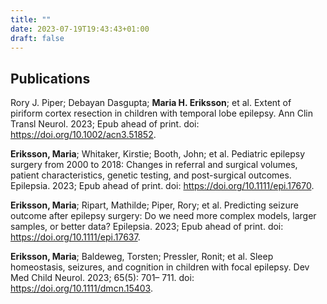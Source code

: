 ```yaml
---
title: ""
date: 2023-07-19T19:43:43+01:00
draft: false
---
```


## Publications

Rory J. Piper; Debayan Dasgupta; **Maria H. Eriksson**; et al. Extent of piriform cortex resection in children with temporal lobe epilepsy. Ann Clin Transl Neurol. 2023; Epub ahead of print. doi: https://doi.org/10.1002/acn3.51852.

**Eriksson, Maria**; Whitaker, Kirstie; Booth, John; et al. Pediatric epilepsy surgery from 2000 to 2018: Changes in referral and surgical volumes, patient characteristics, genetic testing, and post-surgical outcomes. Epilepsia. 2023; Epub ahead of print. doi: https://doi.org/10.1111/epi.17670.
 
**Eriksson, Maria**; Ripart, Mathilde; Piper, Rory; et al. Predicting seizure outcome after epilepsy surgery: Do we need more complex models, larger samples, or better data? Epilepsia. 2023; Epub ahead of print. doi: https://doi.org/10.1111/epi.17637.

**Eriksson, Maria**; Baldeweg, Torsten; Pressler, Ronit; et al. Sleep homeostasis, seizures, and cognition in children with focal epilepsy. Dev Med Child Neurol. 2023; 65(5): 701– 711. doi: https://doi.org/10.1111/dmcn.15403.

